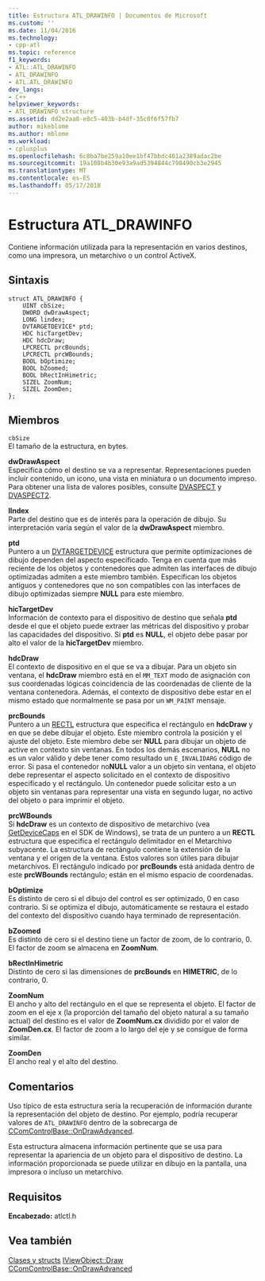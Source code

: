 ```yaml
---
title: Estructura ATL_DRAWINFO | Documentos de Microsoft
ms.custom: ''
ms.date: 11/04/2016
ms.technology:
- cpp-atl
ms.topic: reference
f1_keywords:
- ATL::ATL_DRAWINFO
- ATL_DRAWINFO
- ATL.ATL_DRAWINFO
dev_langs:
- C++
helpviewer_keywords:
- ATL_DRAWINFO structure
ms.assetid: dd2e2aa8-e8c5-403b-b4df-35c0f6f57fb7
author: mikeblome
ms.author: mblome
ms.workload:
- cplusplus
ms.openlocfilehash: 6c8ba7be259a10ee1bf47bbdc401a2389adac2be
ms.sourcegitcommit: 19a108b4b30e93a9ad5394844c798490cb3e2945
ms.translationtype: MT
ms.contentlocale: es-ES
ms.lasthandoff: 05/17/2018
---
```

# <a name="atldrawinfo-structure"></a>Estructura ATL_DRAWINFO
Contiene información utilizada para la representación en varios destinos, como una impresora, un metarchivo o un control ActiveX.  
  
## <a name="syntax"></a>Sintaxis  
  
```
struct ATL_DRAWINFO {
    UINT cbSize;
    DWORD dwDrawAspect;
    LONG lindex;
    DVTARGETDEVICE* ptd;
    HDC hicTargetDev;
    HDC hdcDraw;
    LPCRECTL prcBounds;
    LPCRECTL prcWBounds;
    BOOL bOptimize;
    BOOL bZoomed;
    BOOL bRectInHimetric;
    SIZEL ZoomNum;
    SIZEL ZoomDen;
};
```  
  
## <a name="members"></a>Miembros  
 `cbSize`  
 El tamaño de la estructura, en bytes.  
  
 **dwDrawAspect**  
 Especifica cómo el destino se va a representar. Representaciones pueden incluir contenido, un icono, una vista en miniatura o un documento impreso. Para obtener una lista de valores posibles, consulte [DVASPECT](http://msdn.microsoft.com/library/windows/desktop/ms690318) y [DVASPECT2](http://msdn.microsoft.com/library/windows/desktop/ms688644).  
  
 **lIndex**  
 Parte del destino que es de interés para la operación de dibujo. Su interpretación varía según el valor de la **dwDrawAspect** miembro.  
  
 **ptd**  
 Puntero a un [DVTARGETDEVICE](http://msdn.microsoft.com/library/windows/desktop/ms686613) estructura que permite optimizaciones de dibujo dependen del aspecto especificado. Tenga en cuenta que más reciente de los objetos y contenedores que admiten las interfaces de dibujo optimizadas admiten a este miembro también. Especifican los objetos antiguos y contenedores que no son compatibles con las interfaces de dibujo optimizadas siempre **NULL** para este miembro.  
  
 **hicTargetDev**  
 Información de contexto para el dispositivo de destino que señala **ptd** desde el que el objeto puede extraer las métricas del dispositivo y probar las capacidades del dispositivo. Si **ptd** es **NULL**, el objeto debe pasar por alto el valor de la **hicTargetDev** miembro.  
  
 **hdcDraw**  
 El contexto de dispositivo en el que se va a dibujar. Para un objeto sin ventana, el **hdcDraw** miembro está en el `MM_TEXT` modo de asignación con sus coordenadas lógicas coincidencia de las coordenadas de cliente de la ventana contenedora. Además, el contexto de dispositivo debe estar en el mismo estado que normalmente se pasa por un `WM_PAINT` mensaje.  
  
 **prcBounds**  
 Puntero a un [RECTL](http://msdn.microsoft.com/library/windows/desktop/dd162907) estructura que especifica el rectángulo en **hdcDraw** y en que se debe dibujar el objeto. Este miembro controla la posición y el ajuste del objeto. Este miembro debe ser **NULL** para dibujar un objeto de active en contexto sin ventanas. En todos los demás escenarios, **NULL** no es un valor válido y debe tener como resultado un `E_INVALIDARG` código de error. Si pasa el contenedor no**NULL** valor a un objeto sin ventana, el objeto debe representar el aspecto solicitado en el contexto de dispositivo especificado y el rectángulo. Un contenedor puede solicitar esto a un objeto sin ventanas para representar una vista en segundo lugar, no activo del objeto o para imprimir el objeto.  
  
 **prcWBounds**  
 Si **hdcDraw** es un contexto de dispositivo de metarchivo (vea [GetDeviceCaps](http://msdn.microsoft.com/library/windows/desktop/dd144877) en el SDK de Windows), se trata de un puntero a un **RECTL** estructura que especifica el rectángulo delimitador en el Metarchivo subyacente. La estructura de rectángulo contiene la extensión de la ventana y el origen de la ventana. Estos valores son útiles para dibujar metarchivos. El rectángulo indicado por **prcBounds** está anidada dentro de este **prcWBounds** rectángulo; están en el mismo espacio de coordenadas.  
  
 **bOptimize**  
 Es distinto de cero si el dibujo del control es ser optimizado, 0 en caso contrario. Si se optimiza el dibujo, automáticamente se restaura el estado del contexto del dispositivo cuando haya terminado de representación.  
  
 **bZoomed**  
 Es distinto de cero si el destino tiene un factor de zoom, de lo contrario, 0. El factor de zoom se almacena en **ZoomNum**.  
  
 **bRectInHimetric**  
 Distinto de cero si las dimensiones de **prcBounds** en **HIMETRIC**, de lo contrario, 0.  
  
 **ZoomNum**  
 El ancho y alto del rectángulo en el que se representa el objeto. El factor de zoom en el eje x (la proporción del tamaño del objeto natural a su tamaño actual) del destino es el valor de **ZoomNum.cx** dividido por el valor de **ZoomDen.cx**. El factor de zoom a lo largo del eje y se consigue de forma similar.  
  
 **ZoomDen**  
 El ancho real y el alto del destino.  
  
## <a name="remarks"></a>Comentarios  
 Uso típico de esta estructura sería la recuperación de información durante la representación del objeto de destino. Por ejemplo, podría recuperar valores de `ATL_DRAWINFO` dentro de la sobrecarga de [CComControlBase::OnDrawAdvanced](ccomcontrolbase-class.md#ondrawadvanced).  
  
 Esta estructura almacena información pertinente que se usa para representar la apariencia de un objeto para el dispositivo de destino. La información proporcionada se puede utilizar en dibujo en la pantalla, una impresora o incluso un metarchivo.  
  
## <a name="requirements"></a>Requisitos  
 **Encabezado:** atlctl.h  
  
## <a name="see-also"></a>Vea también  
  [Clases y structs](../../atl/reference/atl-classes.md) [IViewObject::Draw](http://msdn.microsoft.com/library/windows/desktop/ms688655)   
 [CComControlBase::OnDrawAdvanced](../../atl/reference/ccomcontrolbase-class.md#ondrawadvanced)





